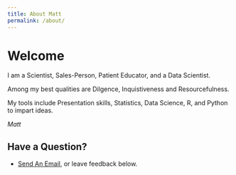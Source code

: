```yaml
---
title: About Matt
permalink: /about/
---
```


# Welcome

I am a Scientist, Sales-Person, Patient Educator, and a Data Scientist.

Among my best qualities are Dilgence, Inquistiveness and Resourcefulness.  

My tools include Presentation skills, Statistics, Data Science, R, and Python to impart ideas.

*Matt*

## Have a Question?

- <a href="mailto:matt.curcio.ri@gmail.com?subject=Greetings from a new friend">Send An Email</a>, or leave feedback below.
